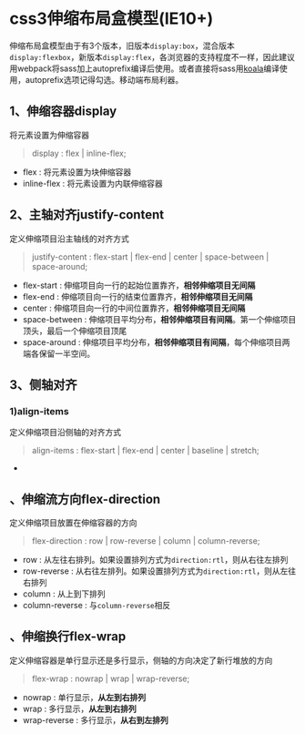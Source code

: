 # css3伸缩布局盒模型(IE10+)
伸缩布局盒模型由于有3个版本，旧版本`display:box`，混合版本`display:flexbox`，新版本`display:flex`，各浏览器的支持程度不一样，因此建议用webpack将sass加上autoprefix编译后使用。或者直接将sass用[koala](http://koala-app.com/index-zh.html)编译使用，autoprefix选项记得勾选。移动端布局利器。

## 1、伸缩容器display
将元素设置为伸缩容器

>display : flex | inline-flex;

* flex : 将元素设置为块伸缩容器
* inline-flex : 将元素设置为内联伸缩容器

## 2、主轴对齐justify-content
定义伸缩项目沿主轴线的对齐方式

>justify-content : flex-start | flex-end | center | space-between | space-around;

* flex-start : 伸缩项目向一行的起始位置靠齐，**相邻伸缩项目无间隔**
* flex-end : 伸缩项目向一行的结束位置靠齐，**相邻伸缩项目无间隔**
* center : 伸缩项目向一行的中间位置靠齐，**相邻伸缩项目无间隔**
* space-between : 伸缩项目平均分布，**相邻伸缩项目有间隔**。第一个伸缩项目顶头，最后一个伸缩项目顶尾
* space-around : 伸缩项目平均分布，**相邻伸缩项目有间隔**，每个伸缩项目两端各保留一半空间。

## 3、侧轴对齐

### 1)align-items
定义伸缩项目沿侧轴的对齐方式

>align-items : flex-start | flex-end | center | baseline | stretch;

* 

## 、伸缩流方向flex-direction
定义伸缩项目放置在伸缩容器的方向

>flex-direction : row | row-reverse | column | column-reverse;

* row : 从左往右排列。如果设置排列方式为`direction:rtl`，则从右往左排列
* row-reverse : 从右往左排列。如果设置排列方式为`direction:rtl`，则从左往右排列
* column : 从上到下排列
* column-reverse : 与`column-reverse`相反

## 、伸缩换行flex-wrap
定义伸缩容器是单行显示还是多行显示，侧轴的方向决定了新行堆放的方向

>flex-wrap : nowrap | wrap | wrap-reverse;

* nowrap : 单行显示，**从左到右排列**
* wrap : 多行显示，**从左到右排列**
* wrap-reverse : 多行显示，**从右到左排列**



